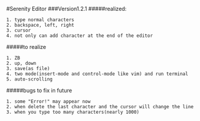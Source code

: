 #Serenity Editor
###Version1.2.1
#####realized:
~~~
1. type normal characters
2. backspace, left, right
3. cursor
4. not only can add character at the end of the editor
~~~
#####to realize
~~~
1. ZB
2. up, down
3. save(as file)
4. two mode(insert-mode and control-mode like vim) and run terminal
5. auto-scrolling
~~~
#####bugs to fix in future
~~~
1. some "Error!" may appear now
2. when delete the last character and the cursor will change the line
3. when you type too many characters(nearly 1000)
~~~